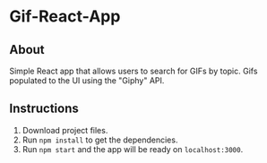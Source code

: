 # Gif-React-App

## About

Simple React app that allows users to search for GIFs by topic. Gifs populated to the UI using the "Giphy" API. 

## Instructions

1. Download project files.
2. Run `npm install` to get the dependencies. 
3. Run `npm start` and the app will be ready on `localhost:3000`.
